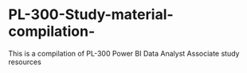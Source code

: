 # PL-300-Study-material-compilation-
This is a compilation of PL-300 Power BI Data Analyst Associate study resources 
